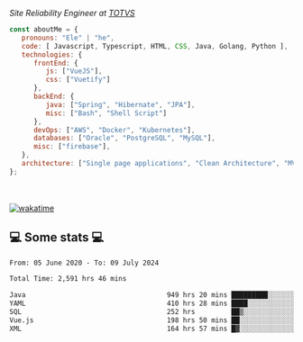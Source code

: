 <p><em>Site Reliability Engineer at <a href="https://www.totvs.com/">TOTVS</a></br>
</em></p>


```javascript
const aboutMe = {
   pronouns: "Ele" | "he",
   code: [ Javascript, Typescript, HTML, CSS, Java, Golang, Python ],
   technologies: {
      frontEnd: {
         js: ["VueJS"],
         css: ["Vuetify"]
      },
      backEnd: {
         java: ["Spring", "Hibernate", "JPA"],
         misc: ["Bash", "Shell Script"]
      },
      devOps: ["AWS", "Docker", "Kubernetes"],
      databases: ["Oracle", "PostgreSQL", "MySQL"],
      misc: ["firebase"],
   },
   architecture: ["Single page applications", "Clean Architecture", "MVC", "Microservices"],
};
```
</br></br>
[![wakatime](https://wakatime.com/badge/user/a3a8ed06-d304-4d6b-bc86-4adc418cdea7.svg)](https://wakatime.com/@a3a8ed06-d304-4d6b-bc86-4adc418cdea7)
<h2>💻 Some stats 💻</h2>

<!--START_SECTION:waka-->

```txt
From: 05 June 2020 - To: 09 July 2024

Total Time: 2,591 hrs 46 mins

Java                                   949 hrs 20 mins █████████░░░░░░░░░░░░░░░░   36.63 %
YAML                                   410 hrs 28 mins ████░░░░░░░░░░░░░░░░░░░░░   15.84 %
SQL                                    252 hrs         ██▒░░░░░░░░░░░░░░░░░░░░░░   09.72 %
Vue.js                                 198 hrs 50 mins ██░░░░░░░░░░░░░░░░░░░░░░░   07.67 %
XML                                    164 hrs 57 mins █▓░░░░░░░░░░░░░░░░░░░░░░░   06.36 %
```

<!--END_SECTION:waka-->
